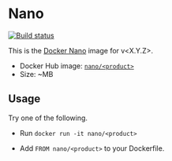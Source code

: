 Nano <Product>
==============

[![Build status][Build image]][Build]

This is the [Docker Nano](https://github.com/Docker-nano) image for <Product> v<X.Y.Z>.

* Docker Hub image: [`nano/<product>`][Docker Hub repo]
* Size: ~<NN>MB

Usage
-----

Try one of the following.

* Run `docker run -it nano/<product>`
* Add `FROM nano/<product>` to your Dockerfile.

  [Build]: http://travis-ci.org/Docker-nano/<Product>
  [Build image]: http://img.shields.io/travis/Docker-nano/<Product>.svg "Build status"
  [Docker Hub repo]: https://registry.hub.docker.com/u/nano/<product>/
